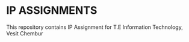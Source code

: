 # IP ASSIGNMENTS
This repository contains IP Assignment for T.E Information Technology, Vesit Chembur

